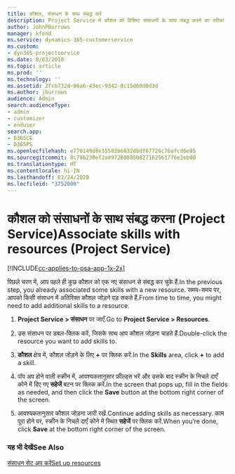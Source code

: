 ```yaml
---
title: कौशल, संसाधन के साथ संबद्ध करें
description: Project Service में कौशल को विशिष्ट संसाधनों के साथ संबद्ध करने का तरीका
author: JohnPBurrows
manager: kfend
ms.service: dynamics-365-customerservice
ms.custom:
- dyn365-projectservice
ms.date: 8/03/2018
ms.topic: article
ms.prod: ''
ms.technology: ''
ms.assetid: 2fcb732d-06a6-43ec-9342-8c15d60d0d3d
ms.author: jburrows
audience: Admin
search.audienceType:
- admin
- customizer
- enduser
search.app:
- D365CE
- D365PS
ms.openlocfilehash: e770149d8e35582b6832dbdf67726c76afcd6e05
ms.sourcegitcommit: 8c786230ef2a497280885b827162561776e2eb00
ms.translationtype: HT
ms.contentlocale: hi-IN
ms.lasthandoff: 03/24/2020
ms.locfileid: "3752000"
---
```

# <a name="associate-skills-with-resources-project-service"></a><span data-ttu-id="520b7-103">कौशल को संसाधनों के साथ संबद्ध करना (Project Service)</span><span class="sxs-lookup"><span data-stu-id="520b7-103">Associate skills with resources (Project Service)</span></span>

[!INCLUDE[cc-applies-to-psa-app-1x-2x](../includes/cc-applies-to-psa-app-1x-2x.md)]

<span data-ttu-id="520b7-104">पिछले चरण में, आप पहले ही कुछ कौशल को एक नए संसाधन से संबद्ध कर चुके हैं.</span><span class="sxs-lookup"><span data-stu-id="520b7-104">In the previous step, you already associated some skills with  a new resource.</span></span> <span data-ttu-id="520b7-105">समय-समय पर, आपको किसी संसाधन में अतिरिक्त कौशल जोड़ने पड़ सकते हैं.</span><span class="sxs-lookup"><span data-stu-id="520b7-105">From time to time, you might need to add additional skills to a resource.</span></span>  
  
1.  <span data-ttu-id="520b7-106">**Project Service > संसाधन** पर जाएँ.</span><span class="sxs-lookup"><span data-stu-id="520b7-106">Go to **Project Service > Resources**.</span></span>  
  
2.  <span data-ttu-id="520b7-107">उस संसाधन पर डबल-क्लिक करें, जिसके साथ आप कौशल जोड़ना चाहते हैं.</span><span class="sxs-lookup"><span data-stu-id="520b7-107">Double-click the resource you want to add skills to.</span></span>  
  
3.  <span data-ttu-id="520b7-108">**कौशल** क्षेत्र में, कौशल जोड़ने के लिए **+** पर क्लिक करें.</span><span class="sxs-lookup"><span data-stu-id="520b7-108">In the **Skills** area, click **+** to add a skill.</span></span>  
  
4.  <span data-ttu-id="520b7-109">पॉप अप होने वाली स्क्रीन में, आवश्यकतानुसार फ़ील्ड्स भरें और उसके बाद स्क्रीन के निचले दाएँ कोने में दिए गए **सहेजें** बटन पर क्लिक करें.</span><span class="sxs-lookup"><span data-stu-id="520b7-109">In the screen that pops up, fill in the fields as needed, and then click the **Save** button at the bottom right corner of the screen.</span></span>  
  
5.  <span data-ttu-id="520b7-110">आवश्यकतानुसार कौशल जोड़ना जारी रखें.</span><span class="sxs-lookup"><span data-stu-id="520b7-110">Continue adding skills as necessary.</span></span> <span data-ttu-id="520b7-111">काम पूरा होने पर, स्‍क्रीन के निचले दाएँ कोने में स्थित **सहेजें** पर क्लिक करें.</span><span class="sxs-lookup"><span data-stu-id="520b7-111">When you’re done, click **Save** at the bottom right corner of the screen.</span></span>  
  
### <a name="see-also"></a><span data-ttu-id="520b7-112">यह भी देखें</span><span class="sxs-lookup"><span data-stu-id="520b7-112">See Also</span></span>  
 [<span data-ttu-id="520b7-113">संसाधन सेट अप करें</span><span class="sxs-lookup"><span data-stu-id="520b7-113">Set up resources</span></span>](../project-service/set-up-resources.md)
